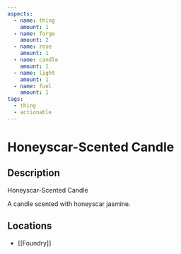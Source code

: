 ```yaml
---
aspects:
  - name: thing
    amount: 1
  - name: forge
    amount: 2
  - name: rose
    amount: 1
  - name: candle
    amount: 1
  - name: light
    amount: 1
  - name: fuel
    amount: 1
tags:
  - thing
  - actionable
---
```


# Honeyscar-Scented Candle

## Description
Honeyscar-Scented Candle

A candle scented with honeyscar jasmine.
## Locations
- [[Foundry]]